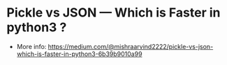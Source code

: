 # Pickle vs JSON — Which is Faster in python3 ?

- More info: https://medium.com/@mishraarvind2222/pickle-vs-json-which-is-faster-in-python3-6b39b9010a99
